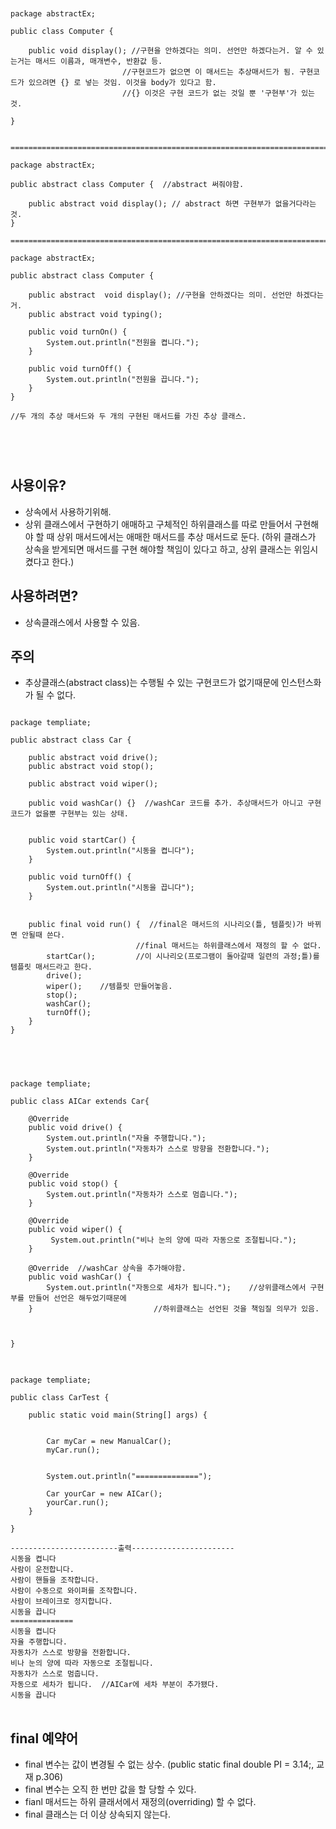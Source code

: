 <pre>
<code>

package abstractEx;

public class Computer {

	public void display(); //구현을 안하겠다는 의미. 선언만 하겠다는거. 알 수 있는거는 매서드 이름과, 매개변수, 반환값 등.
                         //구현코드가 없으면 이 매서드는 추상매서드가 됨. 구현코드가 있으려면 {} 로 넣는 것임. 이것을 body가 있다고 함.
                         //{} 이것은 구현 코드가 없는 것일 뿐 '구현부'가 있는 것.
	
}


===============================================================================

package abstractEx;

public abstract class Computer {  //abstract 써줘야함.

	public abstract void display(); // abstract 하면 구현부가 없을거다라는 것.
}

=================================================================================

package abstractEx;

public abstract class Computer {

	public abstract  void display(); //구현을 안하겠다는 의미. 선언만 하겠다는거.
	public abstract void typing();
	
	public void turnOn() {
		System.out.println("전원을 켭니다.");
	}
  
	public void turnOff() {
		System.out.println("전원을 끕니다.");
	}
}

//두 개의 추상 매서드와 두 개의 구현된 매서드를 가진 추상 클래스.



</code>
</pre>


 ## 사용이유?
  - 상속에서 사용하기위해.
  - 상위 클래스에서 구현하기 애매하고 구체적인 하위클래스를 따로 만들어서 구현해야 할 때 상위 매서드에서는 애매한 매서드를 추상 매서드로 둔다.
    (하위 클래스가 상속을 받게되면 매서드를 구현 해야할 책임이 있다고 하고, 상위 클래스는 위임시켰다고 한다.)
## 사용하려면?
  - 상속클래스에서 사용할 수 있음.

## 주의
- 추상클래스(abstract class)는 수행될 수 있는 구현코드가 없기때문에 인스턴스화가 될 수 없다.



<pre>
<code>
package templiate;

public abstract class Car {
	
	public abstract void drive();
	public abstract void stop();
	
	public abstract void wiper();
	
	public void washCar() {}  //washCar 코드를 추가. 추상매서드가 아니고 구현코드가 없을뿐 구현부는 있는 상태.
	
	
	public void startCar() {
		System.out.println("시동을 켭니다");
	}
	
	public void turnOff() {
		System.out.println("시동을 끕니다");
	}

	
	public final void run() {  //final은 매서드의 시나리오(틀, 템플릿)가 바뀌면 안될때 쓴다.
							//final 매서드는 하위클래스에서 재정의 할 수 없다.
		startCar();			//이 시나리오(프로그램이 돌아갈때 일련의 과정;틀)를 템플릿 매서드라고 한다.
		drive();
		wiper();	//템플릿 만들어놓음.
		stop();
		washCar();
		turnOff();
	}
}


</code>
</pre>


<pre>
<code>
package templiate;

public class AICar extends Car{

	@Override
	public void drive() {
		System.out.println("자율 주행합니다.");
		System.out.println("자동차가 스스로 방향을 전환합니다.");
	}

	@Override
	public void stop() {
		System.out.println("자동차가 스스로 멈춥니다.");
	}

	@Override
	public void wiper() {
		 System.out.println("비나 눈의 양에 따라 자동으로 조절됩니다.");
	}

	@Override  //washCar 상속을 추가해야함.
	public void washCar() {
		System.out.println("자동으로 세차가 됩니다.");	//상위클래스에서 구현부를 만들어 선언은 해두었기때문에
	}							//하위클래스는 선언된 것을 책임질 의무가 있음.
	
	
	
}
</code>
</pre>


<pre>
<code>
package templiate;

public class CarTest {

	public static void main(String[] args) {

		
		Car myCar = new ManualCar();
		myCar.run();
		
		
		System.out.println("==============");
		
		Car yourCar = new AICar();
		yourCar.run();
	}

}

------------------------출력-----------------------
시동을 켭니다
사람이 운전합니다.
사람이 핸들을 조작합니다.
사람이 수동으로 와이퍼를 조작합니다.
사람이 브레이크로 정지합니다.
시동을 끕니다
==============
시동을 켭니다
자율 주행합니다.
자동차가 스스로 방향을 전환합니다.
비나 눈의 양에 따라 자동으로 조절됩니다.
자동차가 스스로 멈춥니다.
자동으로 세차가 됩니다.  //AICar에 세차 부분이 추가됐다. 
시동을 끕니다
</code>
</pre>
 

## final 예약어
- final 변수는 값이 변경될 수 없는 상수.
	(public static final double PI = 3.14;, 교재 p.306)
- final 변수는 오직 한 번만 값을 할 당할 수 있다.
- fianl 매서드는 하위 클래서에서 재정의(overriding) 할 수 없다.
- final 클래스는 더 이상 상속되지 않는다.
